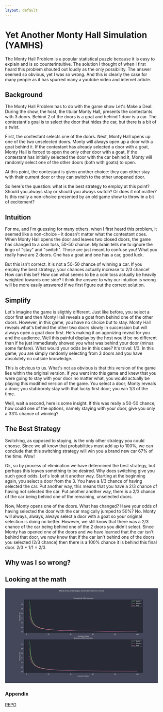 ```yaml
---
layout: default
---
```


# Yet Another Monty Hall Simulation (YAMHS)

The Monty Hall Problem is a popular statistical puzzle because it is easy to explain and is so counterintuitive. The solution I thought of when I first heard this problem shouted out loudly as the only possibility. The answer seemed so obvious, yet I was so wrong. And this is clearly the case for many people as it has spurred many a youtube video and internet article.

## Background
The Monty Hall Problem has to do with the game show Let's Make a Deal. During the show, the host, the titular Monty Hall, presents the contestants with 3 doors. Behind 2 of the doors is a goat and behind 1 door is a car. The contestant's goal is to select the door that hides the car, but there is a bit of a twist.

First, the contestant selects one of the doors. Next, Monty Hall opens up one of the two unselected doors. Monty will always open up a door with a goat behind it. If the contestant has already selected a door with a goat, Monty Hall is forced to open the only other door with a goat. If the contestant has initially selected the door with the car behind it, Monty will randomly select one of the other doors (both with goats) to open.

At this point, the contestant is given another choice: they can either stay with their current door or they can switch to the other unopened door.

So here's the question: what is the best strategy to employ at this point? Should you always stay or should you always switch? Or does it not matter? Is this really a non-choice presented by an old game show to throw in a bit of excitement?

## Intuition
For me, and I'm guessing for many others, when I first heard this problem, it seemed like a non-choice - it doesn't matter what the contestant does. When Monty Hall opens the door and leaves two closed doors, the game has changed to a coin toss, 50-50 chance. My brain tells me to ignore the lingo of "stay" and "switch". Those are just meant to confuse you! What you really have are 2 doors. One has a goat and one has a car, good luck.

But this isn't correct. It is not a 50-50 chance of winning a car. If you employ the best strategy, your chances actually increase to 2/3 chance! How can this be? How can what seems to be a coin toss actually be heavily weighted towards one side? I think the answer to why our intuition is wrong will be more easily answered if we first figure out the correct solution.

## Simplify
Let's imagine the game is sligthly different. Just like before, you select a door first and then Monty Hall reveals a goat from behind one of the other doors. However, in this game, you have no choice but to stay. Monty Hall reveals what's behind the other two doors slowly in succession but will always open a goat door first. He's making it an agonizing reveal for you and the audience. Well this painful display by the host would be no different than if he just immediately showed you what was behind your door (minus some fanfare). What would your odds be in this case? It's trival: 1/3. In this game, you are simply randomly selecting from 3 doors and you have absolutely no outside knowledge.

This is obvious to us. What's not as obvious is that this version of the game lies within the original version. If you went into this game and knew that you were going to stay with your door no matter what, you would actually be playing this modified version of the game. You select a door; Monty reveals a door; you stubbornly stay with that lucky first door; you win 1/3 of the time.

Well, wait a second, here is some insight. If this was really a 50-50 chance, how could one of the options, namely staying with your door, give you only a 33% chance of winning?

## The Best Strategy
Switching, as opposed to staying, is the only other strategy you could choose. Since we all know that probabilities must add up to 100%, we can conclude that this switching strategy will win you a brand new car 67% of the time. Wow!

Ok, so by process of elimination we have determined the best strategy, but perhaps this leaves something to be desired. Why does switching give you such good odds. Let's look at it another way. Starting at the beginning again, you select a door from the 3. You have a 1/3 chance of having selected the car. Put another way, this means that you have a 2/3 chance of having not selected the car. Put another another way, there is a 2/3 chance of the car being behind one of the remaining, unselected doors.

Now, Monty opens one of the doors. What has changed? Have your odds of having selected the door with the car magically jumped to 50%? No. Monty will always, always, always select a door with a goat so your original selection is doing no better. However, we still know that there was a 2/3 chance of the car being behind one of the 2 doors you didn't select. Since Monty has opened one of the doors and we have learned that the car isn't behind that door, we now know that if the car isn't behind one of the doors you selected (2/3 chance) then there is a 100% chance it is behind this final door. 2/3 * 1/1 = 2/3.

## Why was I so wrong?

## Looking at the math

![](./assets/monty_hall_graph.png)

### Appendix
[REPO](https://github.com/mmcbrien3/MontyHallJava)
